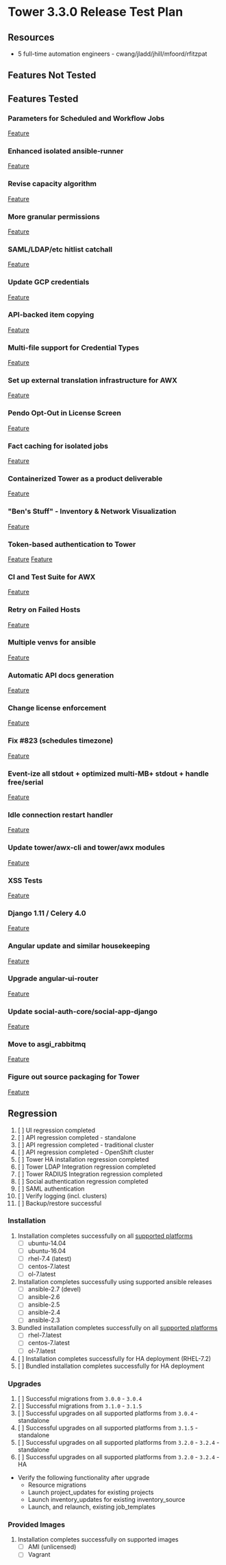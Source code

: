 # Tower 3.3.0 Release Test Plan

## Resources
* 5 full-time automation engineers - cwang/jladd/jhill/mfoord/rfitzpat

## Features Not Tested

## Features Tested

### Parameters for Scheduled and Workflow Jobs
[Feature]()

### Enhanced isolated ansible-runner 
[Feature]()

### Revise capacity algorithm
[Feature](https://github.com/ansible/tower/blob/release_3.3.0/docs/capacity.md)

### More granular permissions
[Feature]()

### SAML/LDAP/etc hitlist catchall
[Feature](https://github.com/ansible/tower/blob/release_3.3.0/docs/auth/saml.md)

### Update GCP credentials
[Feature]()

### API-backed item copying
[Feature](https://github.com/ansible/tower/blob/release_3.3.0/docs/resource_copy.md)

### Multi-file support for Credential Types
[Feature](https://github.com/ansible/tower/blob/release_3.3.0/docs/multi_credential_assignment.md)

### Set up external translation infrastructure for AWX
[Feature]()

### Pendo Opt-Out in License Screen
[Feature]()

### Fact caching for isolated jobs
[Feature]()

### Containerized Tower as a product deliverable
[Feature](https://github.com/ansible/tower/blob/release_3.3.0/docs/clustering.md)

### "Ben's Stuff" - Inventory & Network Visualization
[Feature]()

### Token-based authentication to Tower
[Feature](https://github.com/ansible/tower/blob/release_3.3.0/docs/auth/session.md)
[Feature](https://github.com/ansible/tower/blob/release_3.3.0/docs/auth/oauth.md)

### CI and Test Suite for AWX
[Feature]()

### Retry on Failed Hosts
[Feature]()

### Multiple venvs for ansible
[Feature](https://github.com/ansible/tower/blob/release_3.3.0/docs/custom_virtualenvs.md)

### Automatic API docs generation
[Feature]()

### Change license enforcement
[Feature]()

### Fix #823 (schedules timezone)
[Feature](https://github.com/ansible/tower/blob/release_3.3.0/docs/schedules.md)

### Event-ize all stdout + optimized multi-MB+ stdout + handle free/serial
[Feature](https://github.com/ansible/tower/blob/release_3.3.0/docs/job_events.md)

### Idle connection restart handler
[Feature]()

### Update tower/awx-cli and tower/awx modules
[Feature]()

### XSS Tests
[Feature]()

### Django 1.11 / Celery 4.0
[Feature]()

### Angular update and similar housekeeping
[Feature]()

### Upgrade angular-ui-router
[Feature]()

### Update social-auth-core/social-app-django
[Feature]()

### Move to asgi_rabbitmq
[Feature]()

### Figure out source packaging for Tower
[Feature]()


## Regression
1. [ ] UI regression completed
1. [ ] API regression completed - standalone
1. [ ] API regression completed - traditional cluster
1. [ ] API regression completed - OpenShift cluster
1. [ ] Tower HA installation regression completed
1. [ ] Tower LDAP Integration regression completed
1. [ ] Tower RADIUS Integration regression completed
1. [ ] Social authentication regression completed
1. [ ] SAML authentication
1. [ ] Verify logging (incl. clusters)
1. [ ] Backup/restore successful

### Installation
1. Installation completes successfully on all [supported platforms](https://docs.ansible.com/ansible-tower/3.2.3/html/installandreference/requirements_refguide.html)
    * [ ] ubuntu-14.04
    * [ ] ubuntu-16.04
    * [ ] rhel-7.4 (latest)
    * [ ] centos-7.latest
    * [ ] ol-7.latest
1. Installation completes successfully using supported ansible releases
    * [ ] ansible-2.7 (devel)
    * [ ] ansible-2.6
    * [ ] ansible-2.5
    * [ ] ansible-2.4
    * [ ] ansible-2.3
1. Bundled installation completes successfully on all [supported platforms](https://docs.ansible.com/ansible-tower/3.2.3/html/installandreference/tower_installer.html#bundled-install)
    * [ ] rhel-7.latest
    * [ ] centos-7.latest
    * [ ] ol-7.latest
1. [ ] Installation completes successfully for HA deployment (RHEL-7.2)
1. [ ] Bundled installation completes successfully for HA deployment

### Upgrades
1. [ ] Successful migrations from `3.0.0` - `3.0.4`
1. [ ] Successful migrations from `3.1.0` - `3.1.5`
1. [ ] Successful upgrades on all supported platforms from `3.0.4` - standalone
1. [ ] Successful upgrades on all supported platforms from `3.1.5` - standalone
1. [ ] Successful upgrades on all supported platforms from `3.2.0` - `3.2.4` - standalone
1. [ ] Successful upgrades on all supported platforms from `3.2.0` - `3.2.4` - HA

* Verify the following functionality after upgrade
    * Resource migrations
    * Launch project_updates for existing projects
    * Launch inventory_updates for existing inventory_source
    * Launch, and relaunch, existing job_templates

### Provided Images
1. Installation completes successfully on supported images
    * [ ] AMI (unlicensed)
    * [ ] Vagrant
